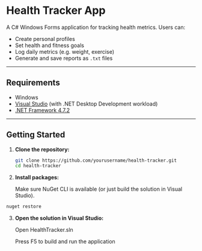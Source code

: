 # Health Tracker App

A C# Windows Forms application for tracking health metrics. Users can:

- Create personal profiles
- Set health and fitness goals
- Log daily metrics (e.g. weight, exercise)
- Generate and save reports as `.txt` files

---

## Requirements

- Windows
- [Visual Studio](https://visualstudio.microsoft.com/) (with .NET Desktop Development workload)
- [.NET Framework 4.7.2](https://dotnet.microsoft.com/en-us/download/dotnet-framework/net472)

---

## Getting Started

1. **Clone the repository:**

   ```bash
   git clone https://github.com/yourusername/health-tracker.git
   cd health-tracker
   ```


2. **Install packages:**

   Make sure NuGet CLI is available (or just build the solution in Visual Studio).
  
  ```bash
  nuget restore
  ```

3. **Open the solution in Visual Studio:**

   Open HealthTracker.sln
  
   Press F5 to build and run the application
